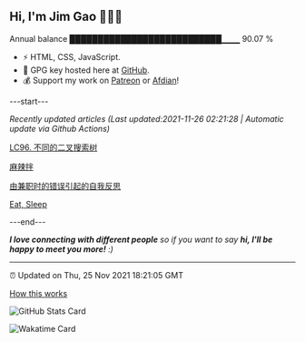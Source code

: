 
<h2>Hi, I'm Jim Gao 👋👨‍💻</h2>

Annual balance    ███████████████████████████▁▁▁   90.07 %

- ⚡ HTML, CSS, JavaScript.
- 🔑 GPG key hosted here at [GitHub](https://github.com/tianheg.gpg).
- 💰 Support my work on [Patreon](https://www.patreon.com/tianheg) or [Afdian](https://afdian.net/@tianheg)!

---start---

*Recently updated articles (Last updated:2021-11-26 02:21:28 | Automatic update via Github Actions)*

[LC96. 不同的二叉搜索树](https://blog.yidajiabei.xyz/posts/lc-96-unique-binary-search-trees/)

[麻辣拌](https://blog.yidajiabei.xyz/posts/spicy-mix/)

[由兼职时的错误引起的自我反思](https://blog.yidajiabei.xyz/posts/part-time-job-error-self-reflection/)

[Eat, Sleep](https://blog.yidajiabei.xyz/en/posts/eat-sleep/)

---end---

<em><b>I love connecting with different people</b> so if you want to say <b>hi, I'll be happy to meet you more!</b> :)</em>

---

⏰ Updated on Thu, 25 Nov 2021 18:21:05 GMT

[How this works](https://github.com/tianheg/tianheg/issues/1)

![GitHub Stats Card](https://tianheg-readme-stats.vercel.app/api?username=tianheg&show_icons=true)

![Wakatime Card](https://tianheg-readme-stats.vercel.app/api/wakatime?username=tianheg&layout=compact)
